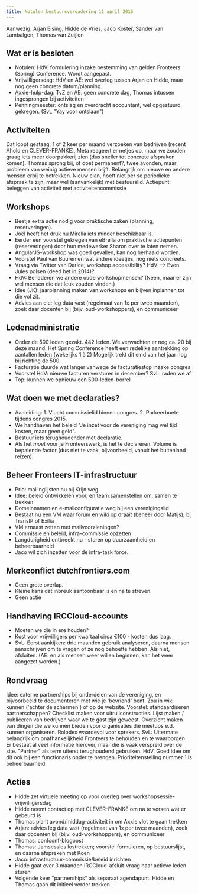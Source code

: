 ```yaml
---
title: Notulen bestuursvergadering 11 april 2016
---
```


Aanwezig: Arjan Eising, Hidde de Vries, Jaco Koster, Sander van Lambalgen, Thomas van Zuijlen

## Wat er is besloten

-   Notulen: HdV: formulering inzake bestemming van gelden Fronteers (Spring) Conference. Wordt aangepast.
-   Vrijwilligersdag: HdV en AE: wel overleg tussen Arjan en Hidde, maar nog geen concrete datum/planning.
-   Axxie-hulp-dag: TvZ en AE: geen concrete dag, Thomas intussen ingesprongen bij activiteiten
-   Penningmeester: ontslag en overdracht accountant, wel opgestuurd gekregen. (SvL "Yay voor ontslaan")

## Activiteiten

Dat loopt gestaag; 1 of 2 keer per maand verzoeken van bedrijven (recent Ahold en CLEVER-FRANKE), Meta reageert er netjes op, maar we zouden graag iets meer doorpakkerij zien (dus sneller tot concrete afspraken komen). Thomas sprong bij, of doet permanent?, twee avonden, maar probleem van weinig actieve mensen blijft. Belangrijk om nieuwe en andere mensen erbij te betrekken. Nieuw elan, hoeft niet per se periodieke afspraak te zijn, maar wel (aanvankelijk) met bestuurslid. Actiepunt: beleggen van activiteit met activiteitencommissie

## Workshops

-   Beetje extra actie nodig voor praktische zaken (planning, reserveringen).
-   Joël heeft het druk nu Mirella iets minder beschikbaar is.
-   Eerder een voorstel gekregen van eBrella om praktische actiepunten (reserveringen) door hun medewerker Sharon over te laten nemen.
-   AngularJS-workshop was goed gevallen, kan nog herhaald worden.
-   Voorstel Paul van Buuren en wat andere ideetjes, nog niets concreets.
-   Vraag via Twitter van Darice; workshop accessibility? HdV --> Even Jules polsen (deed het in 2014)?
-   HdV: Benaderen we andere oude workshopmensen? (Neen, maar er zijn wel mensen die dat leuk zouden vinden.)
-   Idee (JK): jaarplanning maken van workshops en blijven inplannen tot die vol zit.
-   Advies aan cie: leg data vast (regelmaat van 1x per twee maanden), zoek daar docenten bij (bijv. oud-workshoppers), en communiceer

## Ledenadministratie

-   Onder de 500 leden gezakt. 442 leden. We verwachten er nog ca. 20 bij deze maand. Het Spring Conference heeft een redelijke aantrekking op aantallen leden (wekelijks 1 à 2) Mogelijk trekt dit eind van het jaar nog bij richting de 500
-   Facturatie duurde wat langer vanwege de facturatiestop inzake congres
-   Voorstel HdV: nieuwe facturen versturen in december? SvL: raden we af
-   Top: kunnen we opnieuw een 500-leden-borrel

## Wat doen we met declaraties?

-   Aanleiding: 1. Vlucht commissielid binnen congres. 2. Parkeerboete tijdens congres 2015.
-   We handhaven het beleid "Je inzet voor de vereniging mag wel tijd kosten, maar geen geld".
-   Bestuur iets terughoudender met declaratie.
-   Als het _moet_ voor je Fronteerswerk, is het te declareren. Volume is bepalende factor (dus niet te vaak, bijvoorbeeld, vanuit het buitenland reizen).

## Beheer Fronteers IT-infrastructuur

-   Prio: mailinglijsten nu bij Krijn weg.
-   Idee: beleid ontwikkelen voor, en team samenstellen om, samen te trekken
-   Domeinnamen en e-mailconfiguratie weg bij een verenigingslid
-   Bestaat nu een VM waar forum en wiki op draait (beheer door Matijs), bij TransIP of Exilia
-   VM ernaast zetten met mailvoorzieningen?
-   Commissie en beleid, infra-commissie opzetten
-   Langdurigheid ontbreekt nu - sturen op duurzaamheid en beheerbaarheid
-   Jaco wil zich inzetten voor de infra-task force.

## Merkconflict dutchfrontiers.com

-   Geen grote overlap.
-   Kleine kans dat inbreuk aantoonbaar is en na te streven.
-   Geen actie

## Handhaving IRCCloud-accounts

-   Moeten we die in ere houden?
-   Kost voor vrijwilligers per kwartaal circa €100 - kosten dus laag.
-   SvL: Eerst aankijken: drie maanden gebruik analyseren, daarna mensen aanschrijven om te vragen of ze nog behoefte hebben. Als niet, afsluiten. (AE: en als mensen weer willen beginnen, kan het weer aangezet worden.)

## Rondvraag

Idee: externe partnerships bij onderdelen van de vereniging, en bijvoorbeeld te documenteren met wie je 'bevriend' bent. Zou in wiki kunnen ('achter de schermen') of op de website.
Voorstel: standaardiseren partnerschappen? Checklist maken voor uitruilconstructies. Lijst maken / publiceren van bedrijven waar we te gast zijn geweest. Overzicht maken van dingen die we kunnen bieden voor organisaties die meetups e.d. kunnen organiseren. Rolodex waardevol voor sprekers.
SvL: Uitermate belangrijk om onafhankelijkheid Fronteers te behouden en te waarborgen. Er bestaat al veel informatie hierover, maar die is vaak verspreid over de site. "Partner" als term uiterst terughoudend gebruiken. HdV: Goed idee om dit ook bij een functionaris onder te brengen. Prioriteitenstelling nummer 1 is beheerbaarheid.

## Acties

-   Hidde zet virtuele meeting op voor overleg over workshopsessie-vrijwilligersdag
-   Hidde neemt contact op met CLEVER-FRANKE om na te vorsen wat er gebeurd is
-   Thomas plant avond/middag-activiteit in om Axxie vlot te gaan trekken
-   Arjan: advies leg data vast (regelmaat van 1x per twee maanden), zoek daar docenten bij (bijv. oud-workshoppers), en communiceer
-   Thomas: confconf-blogpost
-   Thomas: Jamsessies lostrekken; voorstel formuleren, op bestuurslijst, en daarna afspreken met Koen
-   Jaco: infrastructuur-commissie/beleid inrichten
-   Hidde gaat over 3 maanden IRCCloud-afsluit-vraag naar actieve leden sturen
-   Volgende keer "partnerships" als separaat agendapunt. Hidde en Thomas gaan dit initieel verder trekken.
